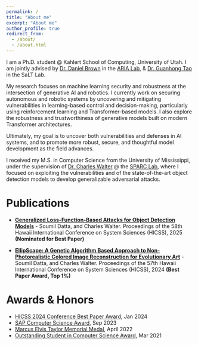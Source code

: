 ```yaml
---
permalink: /
title: "About me"
excerpt: "About me"
author_profile: true
redirect_from: 
  - /about/
  - /about.html
---
```

<!-- I am a Ph.D. student at the Kahlert School of Computing, University of Utah, jointly advised by Dr. David Brown in the ARIA Lab and Dr. Guanhong Tao in the SaLT Lab.

My research lies at the intersection of machine learning security, robustness, and efficiency—particularly in the domains of robotics and generative AI. With Dr. Brown, I work on securing autonomous and robotic systems by identifying and mitigating vulnerabilities in learning-based control and decision-making. Under Dr. Tao, I explore adversarial robustness and trustworthy design in generative models.

My overarching goal is to develop AI systems that are robust, secure, transparent, and computationally efficient. -->


I am a Ph.D. student @ Kahlert School of Computing, University of Utah. I am jointly advised by [Dr. Daniel Brown](https://users.cs.utah.edu/~dsbrown/) in the [ARIA Lab](https://aria-lab.cs.utah.edu), & [Dr. Guanhong Tao](https://tao.aisec.world) in the SaLT Lab.

My research focuses on machine learning security and robustness at the intersection of generative AI and robotics. I currently work on securing autonomous and robotic systems by uncovering and mitigating vulnerabilities in learning-based control and decision-making, particularly using reinforcement learning and Transformer-based models. I also explore the robustness and trustworthiness of generative models built on modern Transformer architectures.

Ultimately, my goal is to uncover both vulnerabilities and defenses in AI systems, and to promote more robust, secure, and thoughtful model development as the field advances.
<!-- , broadly focusing on ML/AI security and robustness in the field of robotics and generative AI. My primary motivation is to uncover vulnerabilities and aid in the development of models that are not only robust, secure, and transparent, but also efficiently designed. -->

I received my M.S. in Computer Science from the University of Mississippi, under the supervision of [Dr. Charles Walter](https://olemiss.edu/profiles/cwwalter) @ the [SPARC Lab](https://sites.olemiss.edu/charleswalterlab), where I focused on exploiting the vulnerabilities and of the state-of-the-art object detection models to develop generalizable adversarial attacks.

<!-- This is the front page of a website that is powered by the [academicpages template](https://github.com/academicpages/academicpages.github.io) and hosted on GitHub pages. [GitHub pages](https://pages.github.com) is a free service in which websites are built and hosted from code and data stored in a GitHub repository, automatically updating when a new commit is made to the respository. This template was forked from the [Minimal Mistakes Jekyll Theme](https://mmistakes.github.io/minimal-mistakes/) created by Michael Rose, and then extended to support the kinds of content that academics have: publications, talks, teaching, a portfolio, blog posts, and a dynamically-generated CV. You can fork [this repository](https://github.com/academicpages/academicpages.github.io) right now, modify the configuration and markdown files, add your own PDFs and other content, and have your own site for free, with no ads! An older version of this template powers my own personal website at [stuartgeiger.com](http://stuartgeiger.com), which uses [this Github repository](https://github.com/staeiou/staeiou.github.io). -->

Publications
======
* [**Generalized Loss-Function-Based Attacks for Object Detection Models**](https://scholarspace.manoa.hawaii.edu/items/e961a7c8-79b9-4961-ba8e-16a145d67333) - Soumil Datta, and Charles Walter. Proceedings of the 58th Hawaii International Conference on System Sciences (HICSS), 2025 **(Nominated for Best Paper)**

* [**EllipScape: A Genetic Algorithm Based Approach to Non-Photorealistic Colored Image Reconstruction for Evolutionary Art**](https://scholarspace.manoa.hawaii.edu/items/ab5363b0-4431-4a5f-8199-0bcdf5f07acf) - Soumil Datta, and Charles Walter. Proceedings of the 57th Hawaii International Conference on System Sciences (HICSS), 2024 **(Best Paper Award, Top 1%)**


Awards & Honors
======
* [HICSS 2024 Conference Best Paper Award](https://hicss.hawaii.edu/best-papers/), Jan 2024
* <u>SAP Computer Science Award</u>, Sep 2023
* [Marcus Elvis Taylor Memorial Medal](https://olemiss.meritpages.com/achievements/University-of-Mississippi-Students-Receive-Highest-Academic-Award-Taylor-Medal/146803?), April 2022
* [Outstanding Student in Computer Science Award](https://cs.olemiss.edu/course-descriptions/awards/), Mar 2021

<!-- Teaching
======
* Teaching Assistant, [CSCI 111: Java 1](https://catalog.olemiss.edu/engineering/computer-science/csci-111), University of Mississippi, Fall 2022, Spring 2023, Fall 2023, Spring 2024

* Teaching Assistant, [CSCI 211: Java 3](https://catalog.olemiss.edu/engineering/computer-science/csci-211), University of Mississippi, Fall 2022, Spring 2023, Fall 2023, Spring 2024

* Teaching Assistant, [CSCI 444: Information Visualization in R](https://catalog.olemiss.edu/engineering/computer-science/csci-444), University of Mississippi, Fall 2022, Spring 2022

* Teaching Assistant, [CSCI 475: Introduction to Database Systems](https://catalog.olemiss.edu/engineering/computer-science/csci-475), University of Mississippi, Spring 2023, Spring 2024

* Teaching Assistant, [CSCI 356: Data Structures in Python](https://catalog.olemiss.edu/engineering/computer-science/csci-356), University of Mississippi, Spring 2023, Spring 2024

* Guest Lecture, Heterogeneous Systems Research Lab Summer Research Program, Summer 2023

* Lab Teaching Assistant, [CSCI 111: Java 1]((https://catalog.olemiss.edu/engineering/computer-science/csci-111)), University of Mississippi, Spring 2022

* Guest Lecture, ACM Intro to GitHub Workshop, University of Mississippi, Spring 2019, Fall 2019, Spring 2020 -->